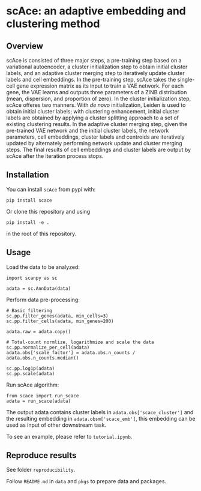 # scAce: an adaptive embedding and clustering method

## Overview

scAce is consisted of three major steps, a pre-training step based on a variational autoencoder, a cluster initialization step to obtain initial cluster labels, and an adaptive cluster merging step to iteratively
update cluster labels and cell embeddings. In the pre-training step, scAce takes the single-cell gene expression matrix as its input to train a VAE network. For each gene, the VAE learns and outputs three parameters of a ZINB distribution (mean, dispersion, and proportion of zero). In the cluster initialization step, scAce offeres two manners. With *de novo* initialization, Leiden is used to obtain initial cluster labels; with clustering enhancement, initial cluster labels are obtained by applying a cluster splitting approach to a set of existing clustering results. In the adaptive cluster merging step,  given the pre-trained VAE network and the initial cluster labels, the network parameters, cell embeddings, cluster labels and centroids are iteratively updated by alternately performing network update and cluster merging steps. The final results of cell embeddings and cluster labels are output by scAce after the iteration process stops.

## Installation

You can install `scAce` from pypi with:

```
pip install scace
```
Or clone this repository and using

```
pip install -e .
```
in the root of this repository.
## Usage

Load the data to be analyzed:

```
import scanpy as sc

adata = sc.AnnData(data)
```

Perform data pre-processing:

```
# Basic filtering
sc.pp.filter_genes(adata, min_cells=3)
sc.pp.filter_cells(adata, min_genes=200)

adata.raw = adata.copy()

# Total-count normlize, logarithmize and scale the data  
sc.pp.normalize_per_cell(adata)
adata.obs['scale_factor'] = adata.obs.n_counts / adata.obs.n_counts.median()

sc.pp.log1p(adata)
sc.pp.scale(adata)
```

Run scAce algorithm:

```
from scace import run_scace
adata = run_scace(adata)
```

The output adata contains cluster labels in `adata.obs['scace_cluster']` and the resulting embedding in `adata.obsm['scace_emb']`, this embedding can be used as input of other downstream task.

To see an example, please refer to `tutorial.ipynb`.

## Reproduce results

See folder `reproducibility`.

Follow `README.md` in `data` and `pkgs` to prepare data and packages.
